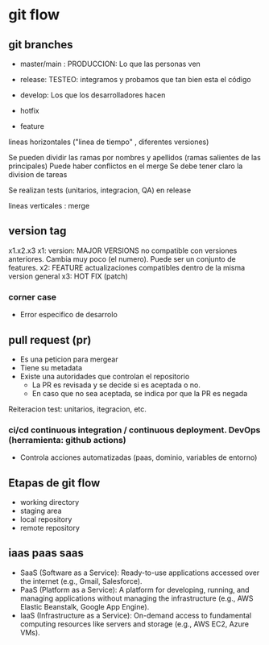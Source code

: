 # git flow

## git branches

- master/main : PRODUCCION: Lo que las personas ven
- release: TESTEO: integramos y probamos que tan bien esta el código
- develop: Los que los desarrolladores hacen

- hotfix
- feature

lineas horizontales ("linea de tiempo" , diferentes versiones)

Se pueden dividir las ramas por nombres y apellidos (ramas salientes de las principales)
Puede haber conflictos en el merge
Se debe tener claro la division de tareas

Se realizan tests (unitarios, integracion, QA) en release

lineas verticales : merge

## version tag

x1.x2.x3
x1: version: MAJOR VERSIONS no compatible con versiones anteriores. Cambia muy poco (el numero). Puede ser un conjunto de features.
x2: FEATURE actualizaciones compatibles dentro de la misma version general
x3: HOT FIX (patch)

### corner case

- Error especifico de desarrolo

## pull request (pr)

- Es una peticion para mergear
- Tiene su metadata
- Existe una autoridades que controlan el repositorio
  - La PR es revisada y se decide si es aceptada o no.
  - En caso que no sea aceptada, se indica por que la PR es negada

Reiteracion test: unitarios, itegracion, etc.

### ci/cd continuous integration / continuous deployment. DevOps (herramienta: github actions)

- Controla acciones automatizadas
  (paas, dominio, variables de entorno)

## Etapas de git flow

- working directory
- staging area
- local repository
- remote repository

## iaas paas saas

- SaaS (Software as a Service): Ready-to-use applications accessed over the internet (e.g., Gmail, Salesforce).
- PaaS (Platform as a Service): A platform for developing, running, and managing applications without managing the infrastructure (e.g., AWS Elastic Beanstalk, Google App Engine).
- IaaS (Infrastructure as a Service): On-demand access to fundamental computing resources like servers and storage (e.g., AWS EC2, Azure VMs).
